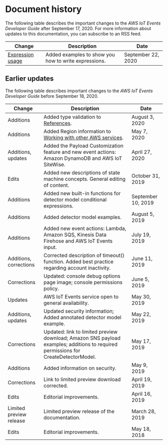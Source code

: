 # Document history<a name="doc-history"></a>

The following table describes the important changes to the *AWS IoT Events Developer Guide* after September 17, 2020\. For more information about updates to this documentation, you can subscribe to an RSS feed\.

| Change | Description | Date | 
| --- |--- |--- |
| [Expression usage](https://docs.aws.amazon.com/iotevents/latest/developerguide/expression-usage.html) | Added examples to show you how to write expressions\. | September 22, 2020 | 

## Earlier updates<a name="doc-history-archive"></a>

The following table describes important changes to the *AWS IoT Events Developer Guide* before September 18, 2020\.


| Change | Description | Date | 
| --- | --- | --- | 
| Additions | Added type validation to [References](iotevents-expressions.md#expression-reference)\. | August 3, 2020 | 
| Additions | Added Region information to [Working with other AWS services](iotevents-other-aws-services.md)\. | May 7, 2020 | 
| Additions, updates | Added the Payload Customization feature and new event actions: Amazon DynamoDB and AWS IoT SiteWise\. | April 27, 2020 | 
| Edits | Added new descriptions of state machine concepts\. General editing of content\. | October 31, 2019 | 
| Additions | Added new built\-in functions for detector model conditional expressions\. | September 10, 2019 | 
| Additions | Added detector model examples\. | August 5, 2019 | 
| Additions | Added new event actions: Lambda, Amazon SQS, Kinesis Data Firehose and AWS IoT Events input\. | July 19, 2019 | 
| Additions, corrections | Corrected description of timeout\(\) function\. Added best practice regarding account inactivity\. | June 11, 2019 | 
| Corrections | Updated: console debug options page image; console permissions policy\. | June 5, 2019 | 
| Updates | AWS IoT Events service open to general availability\. | May 30, 2019 | 
| Additions, updates | Updated security information; Added annotated detector model example\. | May 22, 2019 | 
| Corrections | Updated: link to limited preview download; Amazon SNS payload examples; additions to required permissions for CreateDetectorModel\. | May 17, 2019 | 
| Additions | Added information on security\. | May 9, 2019 | 
| Corrections | Link to limited preview download corrected\. | April 19, 2019 | 
| Edits | Editorial improvements\. | April 16, 2019 | 
| Limited preview release | Limited preview release of the documentation\. | March 28, 2019 | 
| Edits | Editorial improvements\. | May 18, 2018 | 